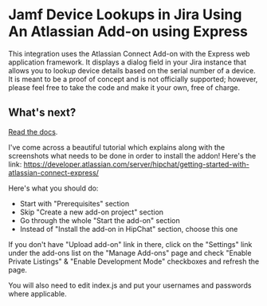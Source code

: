 # Jamf Device Lookups in Jira Using An Atlassian Add-on using Express

This integration uses the Atlassian Connect Add-on with the Express web application framework. It displays a dialog field in your Jira instance that allows you to lookup device details based on the serial number of a device. It is meant to be a proof of concept and is not officially supported; however, please feel free to take the code and make it your own, free of charge. 

## What's next?

[Read the docs](https://bitbucket.org/atlassian/atlassian-connect-express/src/master/README.md#markdown-header-install-dependencies).

I've come across a beautiful tutorial which explains along with the screenshots what needs to be done in order to install the addon! Here's the link:
https://developer.atlassian.com/server/hipchat/getting-started-with-atlassian-connect-express/

Here's what you should do:
- Start with "Prerequisites" section
- Skip "Create a new add-on project" section
- Go through the whole "Start the add-on" section
- Instead of "Install the add-on in HipChat" section, choose this one

If you don't have "Upload add-on" link in there, click on the "Settings" link under the add-ons list on the "Manage Add-ons" page and check "Enable Private Listings" & "Enable Development Mode" checkboxes and refresh the page.

You will also need to edit index.js and put your usernames and passwords where applicable.
